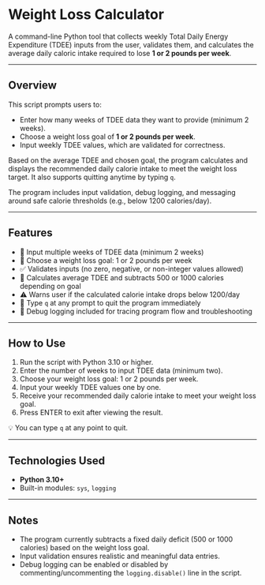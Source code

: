 # Weight Loss Calculator

A command-line Python tool that collects weekly Total Daily Energy Expenditure (TDEE) inputs from the user, validates them, and calculates the average daily caloric intake required to lose **1 or 2 pounds per week**.

---

## Overview

This script prompts users to:

- Enter how many weeks of TDEE data they want to provide (minimum 2 weeks).  
- Choose a weight loss goal of **1 or 2 pounds per week**.  
- Input weekly TDEE values, which are validated for correctness.  

Based on the average TDEE and chosen goal, the program calculates and displays the recommended daily calorie intake to meet the weight loss target. It also supports quitting anytime by typing `q`.

The program includes input validation, debug logging, and messaging around safe calorie thresholds (e.g., below 1200 calories/day).

---

## Features

- 📅 Input multiple weeks of TDEE data (minimum 2 weeks)  
- 🎯 Choose a weight loss goal: 1 or 2 pounds per week  
- ✅ Validates inputs (no zero, negative, or non-integer values allowed)  
- 🧮 Calculates average TDEE and subtracts 500 or 1000 calories depending on goal  
- ⚠️ Warns user if the calculated calorie intake drops below 1200/day  
- 🔄 Type `q` at any prompt to quit the program immediately  
- 🧪 Debug logging included for tracing program flow and troubleshooting  

---

## How to Use

1. Run the script with Python 3.10 or higher.  
2. Enter the number of weeks to input TDEE data (minimum two).  
3. Choose your weight loss goal: 1 or 2 pounds per week.  
4. Input your weekly TDEE values one by one.  
5. Receive your recommended daily calorie intake to meet your weight loss goal.  
6. Press ENTER to exit after viewing the result.  

💡 You can type `q` at any point to quit.

---

## Technologies Used

- **Python 3.10+**  
- Built-in modules: `sys`, `logging`

---

## Notes

- The program currently subtracts a fixed daily deficit (500 or 1000 calories) based on the weight loss goal.  
- Input validation ensures realistic and meaningful data entries.  
- Debug logging can be enabled or disabled by commenting/uncommenting the `logging.disable()` line in the script.  



